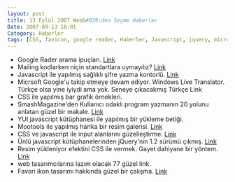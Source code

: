 ```yaml
---
layout: post
title: 13 Eylül 2007 Web&#039;den Seçme Haberler
Date: 2007-09-13 18:01
Category: Haberler
tags: [CSS, favicon, google reader, Haberler, Javascript, jquery, microsoft, yui]
---
```


-   Google Rader arama ipuçları. [Link][]
-   Mailing kodlarken niçin standartlara uymayılız? [Link][1]
-   Javascript ile yapılmış sağlıklı şifre yazma kontorlü. [Link][2]
-   Micrsoft Google'u takip etmeye devam ediyor. Windows Live
    Translator. Türkçe olsa yine iyiydi ama yok. Seneye çıkacakmış
    Türkçe Link
-   CSS ile yapılmış bar grafik örnekleri.
-   SmashMagazine'den Kullanıcı odaklı program yazmanın 20 yolunu
    anlatan güzel bir makale. [Link][4]
-   YUI javascript kütüphanesi ile yapılmış bir yükleme betiği.
-   Mootools ile yapılmış harika bir resim galerisi. [Link][6]
-   CSS ve javascript ile input alanlarını güzelleştirme. [Link][7]
-   Ünlü javascript kütüphanelerinden jQuery'nin 1.2 sürümü çıkmış.
    [Link][8]
-   Resim yükleniyor efektini CSS ile vermek. Gayet dahiyane bir yöntem.
    [Link][9]
-   web tasarımcılarına lazım olacak 77 güzel link.
-   Favori ikon tasarımı hakkında güzel bir çalışma. [Link][11]


  [Link]: http://googlesystem.blogspot.com/2007/09/tips-for-google-reader-search.html
    "Google Rader arama ipuçları"
  [1]: http://www.campaignmonitor.com/blog/archives/2007/09/why_we_need_web_standards_supp_1.html
    "mailing"
  [2]: http://www.geekwisdom.com/dyn/passwdmeter
    "javascript ile sağlıklı şifre"
  [4]: http://www.smashingmagazine.com/2007/09/10/20-alternate-ways-to-focus-on-users/#comment-88795
    "Kullanıcı odaklı kodlama"
  [6]: http://smoothgallery.jondesign.net/ "resim galerisi"
  [7]: http://www.shauninman.com/archive/2007/09/10/styling_file_inputs_with_css_and_the_dom
    "kullanıcı girişi"
  [8]: http://jquery.com/blog/2007/09/10/jquery-12-jqueryextendawesome/
    "jQuery1.2"
  [9]: http://weblog.404creative.com/index.php/2007/07/21/emuate-ajax-image-loading-with-css/
    "yükleniyor"
  [11]: http://www.smashingmagazine.com/2007/09/11/creative-favicons-tiny-artwork/
    "favicon"
